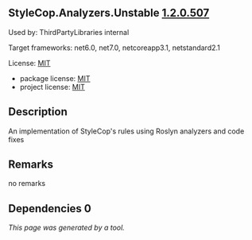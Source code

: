 StyleCop.Analyzers.Unstable [1.2.0.507](https://www.nuget.org/packages/StyleCop.Analyzers.Unstable/1.2.0.507)
--------------------

Used by: ThirdPartyLibraries internal

Target frameworks: net6.0, net7.0, netcoreapp3.1, netstandard2.1

License: [MIT](../../../../licenses/mit) 

- package license: [MIT](https://licenses.nuget.org/MIT) 
- project license: [MIT](https://github.com/DotNetAnalyzers/StyleCopAnalyzers) 

Description
-----------
An implementation of StyleCop's rules using Roslyn analyzers and code fixes

Remarks
-----------
no remarks


Dependencies 0
-----------


*This page was generated by a tool.*